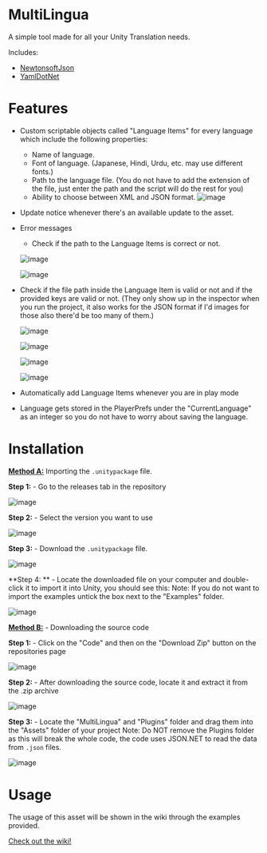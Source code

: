 # MultiLingua
A simple tool made for all your Unity Translation needs. 

Includes: 
- [NewtonsoftJson](https://github.com/JamesNK/Newtonsoft.Json)
- [YamlDotNet](https://github.com/aaubry/YamlDotNet)

# Features
- Custom scriptable objects called "Language Items" for every language which include the following properties:
  - Name of language.
  - Font of language. (Japanese, Hindi, Urdu, etc. may use different fonts.)
  - Path to the language file. (You do not have to add the extension of the file, just enter the path and the script will do the rest for you)
  - Ability to choose between XML and JSON format.
  ![image](https://github.com/andrasdaradici/multilingua/assets/90605554/b9b69c05-3d29-4e0b-8a18-9a7cd0310a65)
- Update notice whenever there's an available update to the asset.
- Error messages
  - Check if the path to the Language Items is correct or not.

  ![image](https://github.com/andrasdaradici/multilingua/assets/90605554/a9bb6cef-3f62-4005-b9c9-dcae10362ab6)
  
  ![image](https://github.com/andrasdaradici/multilingua/assets/90605554/96f39eef-b46c-43f8-a039-88e25c7a8e5a)
  
- Check if the file path inside the Language Item is valid or not and if the provided keys are valid or not. (They only show up in the inspector when you run the project, it also works for the JSON format if I'd images for those also there'd be too many of them.)

  ![image](https://github.com/andrasdaradici/multilingua/assets/90605554/8fc5b9a6-ebe4-474b-81ac-e132770103d1)

  ![image](https://github.com/andrasdaradici/multilingua/assets/90605554/5d959db4-5575-4da2-a1d2-f5ce28c12c63)

  ![image](https://github.com/andrasdaradici/multilingua/assets/90605554/a0edbc6e-16a7-4e21-9a10-8d5b377dc830)

  ![image](https://github.com/andrasdaradici/multilingua/assets/90605554/6175ea1a-7f49-439b-ba7f-7ed8422b6ccc)

- Automatically add Language Items whenever you are in play mode
- Language gets stored in the PlayerPrefs under the "CurrentLanguage" as an integer so you do not have to worry about saving the language.

# Installation

**<ins>Method A:</ins>** Importing the `.unitypackage` file.

**Step 1:** - Go to the releases tab in the repository

![image](https://github.com/andrasdaradici/multilingua/assets/90605554/fab23d6c-0db3-4e3b-a1fa-7f754c6623ba)

**Step 2:** - Select the version you want to use

![image](https://github.com/andrasdaradici/multilingua/assets/90605554/00c2bd3e-0243-4fd2-8fcb-be394cb5dc38)

**Step 3:** - Download the `.unitypackage` file.

![image](https://github.com/andrasdaradici/multilingua/assets/90605554/7f91f6f5-68cd-43b6-9cf7-45b0c13b074f)

**Step 4: ** - Locate the downloaded file on your computer and double-click it to import it into Unity, you should see this:
Note: If you do not want to import the examples untick the box next to the "Examples" folder.

![image](https://github.com/andrasdaradici/multilingua/assets/90605554/408a15fb-9caa-4091-82c7-a99fbbc99bde)

**<ins>Method B:</ins>** - Downloading the source code

**Step 1:** - Click on the "Code" and then on the "Download Zip" button on the repositories page

![image](https://github.com/andrasdaradici/multilingua/assets/90605554/39389138-5b51-4ee4-9dda-2cf78938d480)

**Step 2:** - After downloading the source code, locate it and extract it from the .zip archive

![image](https://github.com/andrasdaradici/multilingua/assets/90605554/367f43b6-2d1c-4c7d-9a82-31d4e9478060)

**Step 3:** - Locate the "MultiLingua" and "Plugins" folder and drag them into the "Assets" folder of your project
Note: Do NOT remove the Plugins folder as this will break the whole code, the code uses JSON.NET to read the data from `.json` files.

![image](https://github.com/andrasdaradici/multilingua/assets/90605554/7b282fdb-0dc2-45a5-8fdc-fd7c70b214ac)

# Usage
The usage of this asset will be shown in the wiki through the examples provided. 

[Check out the wiki!](https://github.com/andrasdaradici/multilingua/wiki/01-Overview)

